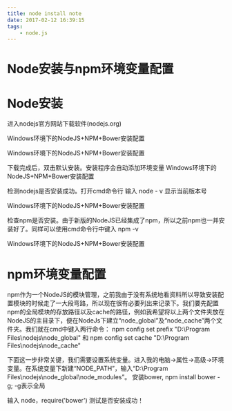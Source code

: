 ```yaml
---
title: node install note
date: 2017-02-12 16:39:15
tags: 
    - node.js
---
```


Node安装与npm环境变量配置
===

<!-- more -->

# Node安装

进入nodejs官方网站下载软件(nodejs.org)

Windows环境下的NodeJS+NPM+Bower安装配置

Windows环境下的NodeJS+NPM+Bower安装配置


下载完成后，双击默认安装。安装程序会自动添加环境变量
Windows环境下的NodeJS+NPM+Bower安装配置

检测nodejs是否安装成功。打开cmd命令行 输入 node - v 显示当前版本号

Windows环境下的NodeJS+NPM+Bower安装配置

检查npm是否安装。由于新版的NodeJS已经集成了npm，所以之前npm也一并安装好了。同样可以使用cmd命令行中键入 npm -v

Windows环境下的NodeJS+NPM+Bower安装配置

# npm环境变量配置

npm作为一个NodeJS的模块管理，之前我由于没有系统地看资料所以导致安装配置模块的时候走了一大段弯路，所以现在很有必要列出来记录下。我们要先配置npm的全局模块的存放路径以及cache的路径，例如我希望将以上两个文件夹放在NodeJS的主目录下，便在NodeJs下建立“node_global”及“node_cache”两个文件夹。我们就在cmd中键入两行命令：
	npm config set prefix "D:\Program Files\nodejs\node_global"
	和
	npm config set cache "D:\Program Files\nodejs\node_cache"

下面这一步非常关键，我们需要设置系统变量。进入我的电脑→属性→高级→环境变量。在系统变量下新建“NODE_PATH”，输入“D:\Program Files\nodejs\node_global\node_modules”。
安装bower, npm install bower -g; -g表示全局

输入 node，require('bower') 测试是否安装成功！
